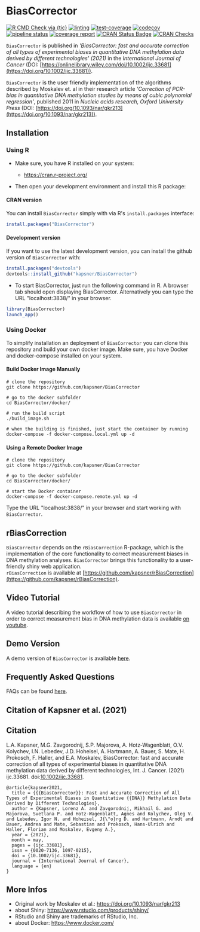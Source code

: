 # BiasCorrector 

<!-- badges: start -->
[![R CMD Check via {tic}](https://github.com/kapsner/BiasCorrector/workflows/R%20CMD%20Check%20via%20{tic}/badge.svg?branch=master)](https://github.com/kapsner/BiasCorrector/actions)
[![linting](https://github.com/kapsner/BiasCorrector/workflows/lint/badge.svg?branch=master)](https://github.com/kapsner/BiasCorrector/actions)
[![test-coverage](https://github.com/kapsner/BiasCorrector/workflows/test-coverage/badge.svg?branch=master)](https://github.com/kapsner/BiasCorrector/actions)
[![codecov](https://codecov.io/gh/kapsner/BiasCorrector/branch/master/graph/badge.svg)](https://codecov.io/gh/kapsner/BiasCorrector)
[![pipeline status](https://gitlab.com/kapsner/BiasCorrector/badges/master/pipeline.svg)](https://gitlab.com/kapsner/BiasCorrector/commits/master)
[![coverage report](https://gitlab.com/kapsner/BiasCorrector/badges/master/coverage.svg)](https://gitlab.com/kapsner/BiasCorrector/commits/master)
[![CRAN Status Badge](https://www.r-pkg.org/badges/version-ago/BiasCorrector)](https://cran.r-project.org/package=BiasCorrector)
[![CRAN Checks](https://cranchecks.info/badges/worst/BiasCorrector)](https://cran.r-project.org/web/checks/check_results_BiasCorrector.html)
<!-- badges: end -->

`BiasCorrector` is published in *'BiasCorrector: fast and accurate correction of all types of experimental biases in quantitative DNA methylation data derived by different technologies' (2021)* in the *International Journal of Cancer* (DOI: [https://onlinelibrary.wiley.com/doi/10.1002/ijc.33681](https://doi.org/10.1002/ijc.33681)).

`BiasCorrector` is the user friendly implementation of the algorithms described by Moskalev et. al in their research article *'Correction of PCR-bias in quantitative DNA methylation studies by means of cubic polynomial regression'*, published 2011 in *Nucleic acids research, Oxford University Press* (DOI: [https://doi.org/10.1093/nar/gkr213](https://doi.org/10.1093/nar/gkr213)).  

## Installation  

### Using R 

- Make sure, you have R installed on your system:  
    
    + https://cran.r-project.org/  

- Then open your development environment and install this R package:

#### CRAN version

You can install `BiasCorrector` simply with via R's `install.packages` interface:

```r
install.packages("BiasCorrector")
```

#### Development version

If you want to use the latest development version, you can install the github version of `BiasCorrector` with:

```r
install.packages("devtools")
devtools::install_github("kapsner/BiasCorrector")
```

- To start BiasCorrector, just run the following command in R. A browser tab should open displaying BiasCorrector. Alternatively you can type the URL "localhost:3838/" in your browser.

```r
library(BiasCorrector)
launch_app()
```

### Using Docker

To simplify installation an deployment of `BiasCorrector` you can clone this repository and build your own docker image. Make sure, you have Docker and docker-compose installed on your system.

#### Build Docker Image Manually

```
# clone the repository
git clone https://github.com/kapsner/BiasCorrector

# go to the docker subfolder
cd BiasCorrector/docker/

# run the build script
./build_image.sh

# when the building is finished, just start the container by running
docker-compose -f docker-compose.local.yml up -d
```

#### Using a Remote Docker Image

```
# clone the repository
git clone https://github.com/kapsner/BiasCorrector

# go to the docker subfolder
cd BiasCorrector/docker/

# start the Docker container
docker-compose -f docker-compose.remote.yml up -d
```

Type the URL "localhost:3838/" in your browser and start working with `BiasCorrector`. 

## rBiasCorrection

`BiasCorrector` depends on the `rBiasCorrection` R-package, which is the implementation of the core functionality to correct measurement biases in DNA methylation analyses. `BiasCorrector` brings this functionality to a user-friendly shiny web application.  
`rBiasCorrection` is available at [https://github.com/kapsner/rBiasCorrection](https://github.com/kapsner/rBiasCorrection). 

## Video Tutorial 

A video tutorial describing the workflow of how to use `BiasCorrector` in order to correct measurement bias in DNA methylation data is available [on youtube](https://youtu.be/xOf8uDbUrms). 

## Demo Version

A demo version of `BiasCorrector` is available [here](https://biascorrector.diz.uk-erlangen.de/).

## Frequently Asked Questions 

FAQs can be found [here](https://github.com/kapsner/rBiasCorrection/blob/master/FAQ.md).

## Citation of Kapsner et al. (2021)   

## Citation 

L.A. Kapsner, M.G. Zavgorodnij, S.P. Majorova, A. Hotz‐Wagenblatt, O.V. Kolychev, I.N. Lebedev, J.D. Hoheisel, A. Hartmann, A. Bauer, S. Mate, H. Prokosch, F. Haller, and E.A. Moskalev, BiasCorrector: fast and accurate correction of all types of experimental biases in quantitative DNA methylation data derived by different technologies, Int. J. Cancer. (2021) ijc.33681. doi:[10.1002/ijc.33681](https://onlinelibrary.wiley.com/doi/10.1002/ijc.33681).

```
@article{kapsner2021,
  title = {{{BiasCorrector}}: Fast and Accurate Correction of All Types of Experimental Biases in Quantitative {{DNA}} Methylation Data Derived by Different Technologies},
  author = {Kapsner, Lorenz A. and Zavgorodnij, Mikhail G. and Majorova, Svetlana P. and Hotz-Wagenblatt, Agnes and Kolychev, Oleg V. and Lebedev, Igor N. and Hoheisel, J{\"o}rg D. and Hartmann, Arndt and Bauer, Andrea and Mate, Sebastian and Prokosch, Hans-Ulrich and Haller, Florian and Moskalev, Evgeny A.},
  year = {2021},
  month = may,
  pages = {ijc.33681},
  issn = {0020-7136, 1097-0215},
  doi = {10.1002/ijc.33681},
  journal = {International Journal of Cancer},
  language = {en}
}
```

## More Infos

- Original work by Moskalev et al.: https://doi.org/10.1093/nar/gkr213
- about Shiny: https://www.rstudio.com/products/shiny/
- RStudio and Shiny are trademarks of RStudio, Inc.
- about Docker: https://www.docker.com/
